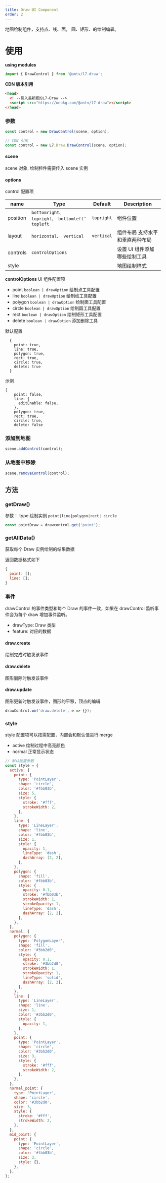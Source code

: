 ```yaml
---
title: Draw UI Component
order: 2
---
```


地图绘制组件，支持点、线、面， 圆、矩形、的绘制编辑。

# 使用

**using modules**

```javascript
import { DrawControl } from '@antv/l7-draw';
```

**CDN 版本引用**

```html
<head>
  <! --引入最新版的L7-Draw -->
  <script src="https://unpkg.com/@antv/l7-draw"></script>
</head>
```

### 参数

```javascript
const control = new DrawControl(scene, option);
```

```javascript
// CDN 引用
const control = new L7.Draw.DrawControl(scene, option);
```

#### scene

scene 对象, 绘制控件需要传入 scene 实例

#### options

control 配置项

| name     | Type                                          | Default    | Description                     |
| -------- | --------------------------------------------- | ---------- | ------------------------------- |
| position | `bottomright、topright、 bottomleft’ topleft` | `topright` | 组件位置                        |
| layout   | `horizontal、 vertical`                       | `vertical` | 组件布局 支持水平和垂直两种布局 |
| controls | `controlOptions`                              |            | 设置 UI 组件添加哪些绘制工具    |
| style    |                                               |            | 地图绘制样式                    |

**controlOptions**
UI 组件配置项

- point `boolean | drawOption` 绘制点工具配置
- line `boolean | drawOption` 绘制线工具配置
- polygon `boolean | drawOption` 绘制面工具配置
- circle `boolean | drawOption` 绘制圆工具配置
- rect `boolean | drawOption` 绘制矩形工具配置
- delete `boolean | drawOption` 添加删除工具

默认配置

```
  {
    point: true,
    line: true,
    polygon: true,
    rect: true,
    circle: true,
    delete: true
  }
```

示例

```
{
    point: false,
    line: {
      editEnable: false,
    },
    polygon: true,
    rect: true,
    circle: true,
    delete: false
```

### 添加到地图

```javascript
scene.addControl(control);
```

### 从地图中移除

```javascript
scene.removeControl(control);
```

## 方法

### getDraw()

参数： type 绘制实例 `point|line|polygon|rect| circle`

```javascript
const pointDraw = drawcontrol.get('point');
```

### getAllData()

获取每个 Draw 实例绘制的结果数据

返回数据格式如下

```javascript
{
  point: [];
  line: [];
}
```

### 事件

drawControl 的事件类型和每个 Draw 的事件一致，如果在 drawControl 监听事件会为每个 draw 增加事件监听。

- drawType: Draw 类型
- feature: 对应的数据

#### draw.create

绘制完成时触发该事件

#### draw.delete

图形删除时触发该事件

#### draw.update

图形更新时触发该事件，图形的平移，顶点的编辑

```javascript
drawControl.on('draw.delete', e => {});
```

### style

style 配置项可以按需配置，内部会和默认值进行 merge

- active 绘制过程中高亮颜色
- normal 正常显示状态

```javascript
// 默认配置参数
const style = {
  active: {
    point: {
      type: 'PointLayer',
      shape: 'circle',
      color: '#fbb03b',
      size: 5,
      style: {
        stroke: '#fff',
        strokeWidth: 2,
      },
    },
    line: {
      type: 'LineLayer',
      shape: 'line',
      color: '#fbb03b',
      size: 1,
      style: {
        opacity: 1,
        lineType: 'dash',
        dashArray: [2, 2],
      },
    },
    polygon: {
      shape: 'fill',
      color: '#fbb03b',
      style: {
        opacity: 0.1,
        stroke: '#fbb03b',
        strokeWidth: 1,
        strokeOpacity: 1,
        lineType: 'dash',
        dashArray: [2, 2],
      },
    },
  },
  normal: {
    polygon: {
      type: 'PolygonLayer',
      shape: 'fill',
      color: '#3bb2d0',
      style: {
        opacity: 0.1,
        stroke: '#3bb2d0',
        strokeWidth: 1,
        strokeOpacity: 1,
        lineType: 'solid',
        dashArray: [2, 2],
      },
    },
    line: {
      type: 'LineLayer',
      shape: 'line',
      size: 1,
      color: '#3bb2d0',
      style: {
        opacity: 1,
      },
    },
    point: {
      type: 'PointLayer',
      shape: 'circle',
      color: '#3bb2d0',
      size: 3,
      style: {
        stroke: '#fff',
        strokeWidth: 2,
      },
    },
  },
  normal_point: {
    type: 'PointLayer',
    shape: 'circle',
    color: '#3bb2d0',
    size: 3,
    style: {
      stroke: '#fff',
      strokeWidth: 2,
    },
  },
  mid_point: {
    point: {
      type: 'PointLayer',
      shape: 'circle',
      color: '#fbb03b',
      size: 3,
      style: {},
    },
  },
};
```
